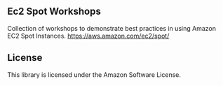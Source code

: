 ## Ec2 Spot Workshops

Collection of workshops to demonstrate best practices in using Amazon EC2 Spot Instances. https://aws.amazon.com/ec2/spot/

## License

This library is licensed under the Amazon Software License.
